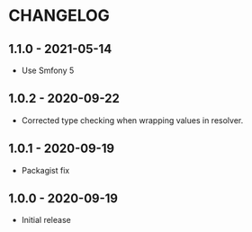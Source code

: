 # CHANGELOG

## 1.1.0 - 2021-05-14

* Use Smfony 5


## 1.0.2 - 2020-09-22

* Corrected type checking when wrapping values in resolver.


## 1.0.1 - 2020-09-19

* Packagist fix


## 1.0.0 - 2020-09-19

* Initial release
